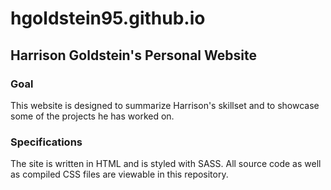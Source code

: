 # hgoldstein95.github.io

## Harrison Goldstein's Personal Website

### Goal

This website is designed to summarize Harrison's skillset and to showcase some of the projects he has worked on.

### Specifications

The site is written in HTML and is styled with SASS. All source code as well as compiled CSS files are viewable in this repository.
